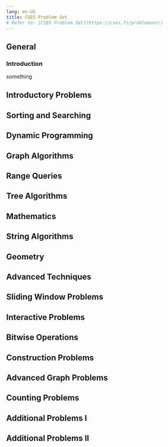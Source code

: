 ```yaml
---
lang: en-US
title: CSES Problem Set
# Refer to: [CSES Problem Set](https://cses.fi/problemset/)
---
```


## General
### Introduction
something

## Introductory Problems

## Sorting and Searching

## Dynamic Programming


## Graph Algorithms


## Range Queries


## Tree Algorithms


## Mathematics


## String Algorithms


## Geometry


## Advanced Techniques


## Sliding Window Problems


## Interactive Problems


## Bitwise Operations


## Construction Problems


## Advanced Graph Problems


## Counting Problems


## Additional Problems I


## Additional Problems II

